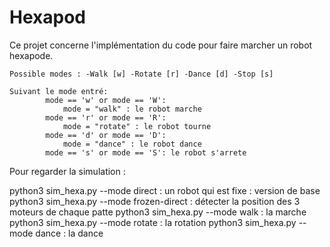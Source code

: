 # Hexapod
Ce projet concerne l'implémentation du code pour faire marcher un robot hexapode.

    Possible modes : -Walk [w] -Rotate [r] -Dance [d] -Stop [s] 
           
    Suivant le mode entré: 
            mode == 'w' or mode == 'W':
                mode = "walk" : le robot marche 
            mode == 'r' or mode == 'R':
                mode = "rotate" : le robot tourne 
            mode == 'd' or mode == 'D':
                mode = "dance" : le robot dance 
            mode == 's' or mode == 'S': le robot s'arrete 


Pour regarder la simulation : 

python3 sim_hexa.py --mode direct : un robot qui est fixe : version de base
python3 sim_hexa.py --mode frozen-direct : détecter la position des 3 moteurs de chaque patte
python3 sim_hexa.py --mode walk   : la marche 
python3 sim_hexa.py --mode rotate : la rotation 
python3 sim_hexa.py --mode dance  : la dance 



    
                

